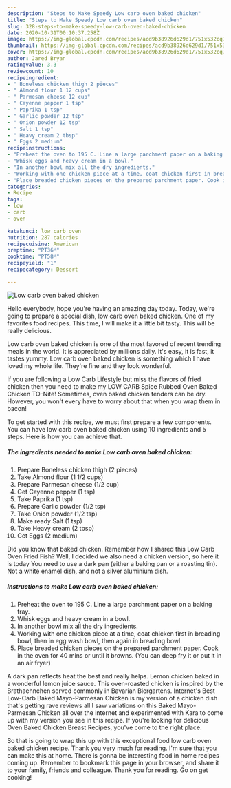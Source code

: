 ```yaml
---
description: "Steps to Make Speedy Low carb oven baked chicken"
title: "Steps to Make Speedy Low carb oven baked chicken"
slug: 328-steps-to-make-speedy-low-carb-oven-baked-chicken
date: 2020-10-31T00:10:37.258Z
image: https://img-global.cpcdn.com/recipes/acd9b38926d629d1/751x532cq70/low-carb-oven-baked-chicken-recipe-main-photo.jpg
thumbnail: https://img-global.cpcdn.com/recipes/acd9b38926d629d1/751x532cq70/low-carb-oven-baked-chicken-recipe-main-photo.jpg
cover: https://img-global.cpcdn.com/recipes/acd9b38926d629d1/751x532cq70/low-carb-oven-baked-chicken-recipe-main-photo.jpg
author: Jared Bryan
ratingvalue: 3.3
reviewcount: 10
recipeingredient:
- " Boneless chicken thigh 2 pieces"
- " Almond flour 1 12 cups"
- " Parmesan cheese 12 cup"
- " Cayenne pepper 1 tsp"
- " Paprika 1 tsp"
- " Garlic powder 12 tsp"
- " Onion powder 12 tsp"
- " Salt 1 tsp"
- " Heavy cream 2 tbsp"
- " Eggs 2 medium"
recipeinstructions:
- "Preheat the oven to 195 C. Line a large parchment paper on a baking tray."
- "Whisk eggs and heavy cream in a bowl."
- "In another bowl mix all the dry ingredients."
- "Working with one chicken piece at a time, coat chicken first in breading bowl, then in egg wash bowl, then again in breading bowl."
- "Place breaded chicken pieces on the prepared parchment paper. Cook in the oven for 40 mins or until it browns. (You can deep fry it or put it in an air fryer)"
categories:
- Recipe
tags:
- low
- carb
- oven

katakunci: low carb oven 
nutrition: 287 calories
recipecuisine: American
preptime: "PT36M"
cooktime: "PT58M"
recipeyield: "1"
recipecategory: Dessert

---
```



![Low carb oven baked chicken](https://img-global.cpcdn.com/recipes/acd9b38926d629d1/751x532cq70/low-carb-oven-baked-chicken-recipe-main-photo.jpg)

Hello everybody, hope you're having an amazing day today. Today, we're going to prepare a special dish, low carb oven baked chicken. One of my favorites food recipes. This time, I will make it a little bit tasty. This will be really delicious.

Low carb oven baked chicken is one of the most favored of recent trending meals in the world. It is appreciated by millions daily. It's easy, it is fast, it tastes yummy. Low carb oven baked chicken is something which I have loved my whole life. They're fine and they look wonderful.

If you are following a Low Carb Lifestyle but miss the flavors of fried chicken then you need to make my LOW CARB Spice Rubbed Oven Baked Chicken TO-Nite! Sometimes, oven baked chicken tenders can be dry. However, you won&#39;t every have to worry about that when you wrap them in bacon!


To get started with this recipe, we must first prepare a few components. You can have low carb oven baked chicken using 10 ingredients and 5 steps. Here is how you can achieve that.

<!--inarticleads1-->

##### The ingredients needed to make Low carb oven baked chicken:

1. Prepare  Boneless chicken thigh (2 pieces)
1. Take  Almond flour (1 1/2 cups)
1. Prepare  Parmesan cheese (1/2 cup)
1. Get  Cayenne pepper (1 tsp)
1. Take  Paprika (1 tsp)
1. Prepare  Garlic powder (1/2 tsp)
1. Take  Onion powder (1/2 tsp)
1. Make ready  Salt (1 tsp)
1. Take  Heavy cream (2 tbsp)
1. Get  Eggs (2 medium)


Did you know that baked chicken. Remember how I shared this Low Carb Oven Fried Fish? Well, I decided we also need a chicken version, so here it is today You need to use a dark pan (either a baking pan or a roasting tin). Not a white enamel dish, and not a silver aluminium dish. 

<!--inarticleads2-->

##### Instructions to make Low carb oven baked chicken:

1. Preheat the oven to 195 C. Line a large parchment paper on a baking tray.
1. Whisk eggs and heavy cream in a bowl.
1. In another bowl mix all the dry ingredients.
1. Working with one chicken piece at a time, coat chicken first in breading bowl, then in egg wash bowl, then again in breading bowl.
1. Place breaded chicken pieces on the prepared parchment paper. Cook in the oven for 40 mins or until it browns. (You can deep fry it or put it in an air fryer)


A dark pan reflects heat the best and really helps. Lemon chicken baked in a wonderful lemon juice sauce. This oven-roasted chicken is inspired by the Brathaehnchen served commonly in Bavarian Biergartens. Internet&#39;s Best Low-Carb Baked Mayo-Parmesan Chicken is my version of a chicken dish that&#39;s getting rave reviews all I saw variations on this Baked Mayo-Parmesan Chicken all over the internet and experimented with Kara to come up with my version you see in this recipe. If you&#39;re looking for delicious Oven Baked Chicken Breast Recipes, you&#39;ve come to the right place. 

So that is going to wrap this up with this exceptional food low carb oven baked chicken recipe. Thank you very much for reading. I'm sure that you can make this at home. There is gonna be interesting food in home recipes coming up. Remember to bookmark this page in your browser, and share it to your family, friends and colleague. Thank you for reading. Go on get cooking!
